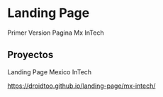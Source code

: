 # Landing Page

Primer Version Pagina Mx InTech

## Proyectos

Landing Page Mexico InTech

https://droidtoo.github.io/landing-page/mx-intech/
